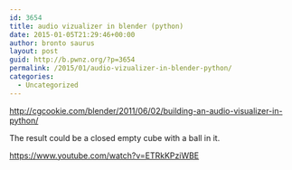 ```yaml
---
id: 3654
title: audio vizualizer in blender (python)
date: 2015-01-05T21:29:46+00:00
author: bronto saurus
layout: post
guid: http://b.pwnz.org/?p=3654
permalink: /2015/01/audio-vizualizer-in-blender-python/
categories:
  - Uncategorized
---
```

<http://cgcookie.com/blender/2011/06/02/building-an-audio-visualizer-in-python/>

The result could be a closed empty cube with a ball in it.

<https://www.youtube.com/watch?v=ETRkKPziWBE>